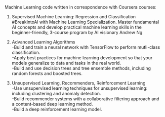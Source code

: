 Machine Learning code written in correspondence with Coursera courses:  
  
1. Supervised Machine Learning: Regression and Classification  
          #BreakIntoAI with Machine Learning Specialization. Master fundamental AI concepts and develop practical machine learning skills in the beginner-friendly, 3-course program by AI visionary Andrew Ng
  
2. Advanced Learning Algorithms  
          -Build and train a neural network with TensorFlow to perform mutli-class classification.  
          -Apply best practices for machine learning development so that your models generalize to data and tasks in the real world.  
          -Build and use decision trees and tree ensemble methods, including random forests and boosted trees.  
  
3. Unsupervised Learning, Recommenders, Reinforcement Learning  
          -Use unsupervised learning techniques for unsupervised learning: including clustering and anomaly detection.  
          -Build recommender systems with a collaborative filtering approach and a content-based deep learning method.  
          -Build a deep reinforcement learning model.  
